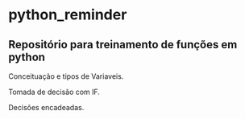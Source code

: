 # python_reminder

## Repositório para treinamento de funções em python


Conceituação e tipos de Variaveis.

Tomada de decisão com IF.

Decisões encadeadas.
